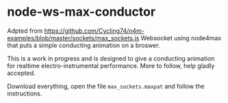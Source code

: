 # node-ws-max-conductor
Adpted from https://github.com/Cycling74/n4m-examples/blob/master/sockets/max_sockets.js
Websocket using node4max that puts a simple conducting animation on a broswer.

This is a work in progress and is designed to give a conducting animation for realtime electro-instrumental performance. More to follow, help gladly accepted.

Download everything, open the file `max_sockets.maxpat` and follow the instructions.
